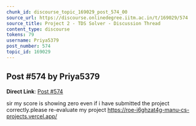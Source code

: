 ```yaml
---
chunk_id: discourse_topic_169029_post_574_00
source_url: https://discourse.onlinedegree.iitm.ac.in/t/169029/574
source_title: Project 2 - TDS Solver - Discussion Thread
content_type: discourse
tokens: 79
username: Priya5379
post_number: 574
topic_id: 169029
---
```


## Post #574 by Priya5379

**Direct Link**: [Post #574](https://discourse.onlinedegree.iitm.ac.in/t/169029/574)

sir my score is showing zero even if i have submitted the project correctly.please re-evaluate my project https://roe-i6ghzat4g-manu-cs-projects.vercel.app/
